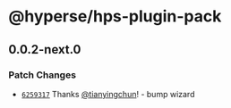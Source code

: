 # @hyperse/hps-plugin-pack

## 0.0.2-next.0

### Patch Changes

- [`6259317`](https://github.com/hyperse-io/hps/commit/6259317b8ce718d1d7a608a9bdaa7f105723d39e) Thanks [@tianyingchun](https://github.com/tianyingchun)! - bump wizard
